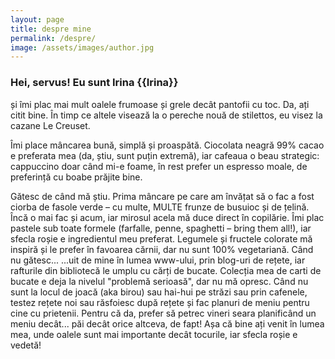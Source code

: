 ```yaml
---
layout: page
title: despre mine
permalink: /despre/
image: /assets/images/author.jpg
---
```

<h3 class="font-weight-light">Hei, servus! Eu sunt Irina <span class="font-weight-bold">{{Irina}}</span></h3>


și îmi plac mai mult oalele frumoase și grele decât pantofii cu toc. Da, ați citit bine. În timp ce altele visează la o pereche nouă de stilettos, eu visez la cazane Le Creuset.

Îmi place mâncarea bună, simplă și proaspătă. Ciocolata neagră 99% cacao e preferata mea (da, știu, sunt puțin extremă), iar cafeaua o beau strategic: cappuccino doar când mi-e foame, în rest prefer un espresso moale, de preferință cu boabe prăjite bine.

Gătesc de când mă știu. Prima mâncare pe care am învățat să o fac a fost ciorba de fasole verde – cu multe, MULTE frunze de busuioc și de țelină. Încă o mai fac și acum, iar mirosul acela mă duce direct în copilărie.
Îmi plac pastele sub toate formele (farfalle, penne, spaghetti – bring them all!), iar sfecla roșie e ingredientul meu preferat. Legumele și fructele colorate mă inspiră și le prefer în favoarea cărnii, dar nu sunt 100% vegetariană.
Când nu gătesc...
...uit de mine în lumea www-ului, prin blog-uri de rețete, iar rafturile din bibliotecă le umplu cu cărți de bucate. Colecția mea de carti de bucate e deja la nivelul "problemă serioasă", dar nu mă opresc.
Când nu sunt la locul de joacă (aka birou) sau hai-hui pe străzi sau prin cafenele, testez rețete noi sau răsfoiesc după rețete și fac planuri de meniu pentru cine cu prietenii. Pentru că da, prefer să petrec vineri seara planificând un meniu decât... păi decât orice altceva, de fapt!
Așa că bine ați venit în lumea mea, unde oalele sunt mai importante decât tocurile, iar sfecla roșie e vedetă!
